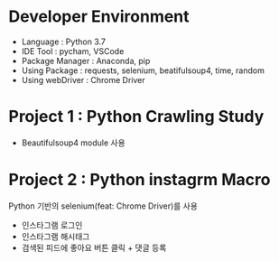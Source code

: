 # Developer Environment
 * Language : Python 3.7
 * IDE Tool : pycham, VSCode
 * Package Manager : Anaconda, pip
 * Using Package : requests, selenium, beatifulsoup4, time, random
 * Using webDriver : Chrome Driver

# Project 1 : Python Crawling Study
  * Beautifulsoup4 module 사용

# Project 2 : Python instagrm Macro
Python 기반의  selenium(feat: Chrome Driver)를 사용
  * 인스타그램 로그인 
  * 인스타그램 해시태그 
  * 검색된 피드에 좋아요 버튼 클릭 + 댓글 등록